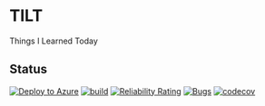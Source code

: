 # TILT
Things I Learned  Today 


## Status
[![Deploy to Azure](https://github.com/ignatandrei/TILT/actions/workflows/deployAzure.yml/badge.svg)](https://github.com/ignatandrei/TILT/actions/workflows/deployAzure.yml)
[![build](https://github.com/ignatandrei/TILT/actions/workflows/build.yml/badge.svg?branch=main)](https://github.com/ignatandrei/TILT/actions/workflows/build.yml)
[![Reliability Rating](https://sonarcloud.io/api/project_badges/measure?project=ignatandrei_TILT&metric=reliability_rating)](https://sonarcloud.io/summary/new_code?id=ignatandrei_TILT)
[![Bugs](https://sonarcloud.io/api/project_badges/measure?project=ignatandrei_TILT&metric=bugs)](https://sonarcloud.io/summary/new_code?id=ignatandrei_TILT)
[![codecov](https://codecov.io/gh/ignatandrei/TILT/branch/main/graph/badge.svg?token=Wv6MchqYRX)](https://codecov.io/gh/ignatandrei/TILT)